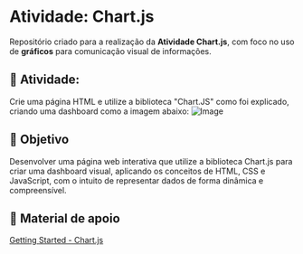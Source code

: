 # Atividade: Chart.js

Repositório criado para a realização da **Atividade Chart.js**, com foco no uso de **gráficos** para comunicação visual de informações.

## 📂 Atividade:
Crie uma página HTML e utilize a biblioteca "Chart.JS" como foi explicado, criando uma dashboard como a imagem abaixo:
![Image](https://github.com/user-attachments/assets/cc7a2e35-5786-4233-8aed-8e396f81a4de)

## 🚀 Objetivo
Desenvolver uma página web interativa que utilize a biblioteca Chart.js para criar uma dashboard visual, aplicando os conceitos de HTML, CSS e JavaScript, com o intuito de representar dados de forma dinâmica e compreensível.

## 🔗 Material de apoio
[Getting Started - Chart.js](https://www.chartjs.org/docs/latest/getting-started/)

